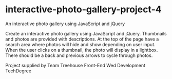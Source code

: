 # interactive-photo-gallery-project-4
An interactive photo gallery using JavaScript and jQuery


Create an interactive photo gallery using JavaScript and jQuery. Thumbnails and photos are provided with descriptions. At the top of the page have a search area where photos will hide and show depending on user input. When the user clicks on a thumbnail, the photo will display in a lightbox. There should be a back and previous arrows to cycle through photos.


Project supplied by Team Treehouse Front-End Wed Development TechDegree
